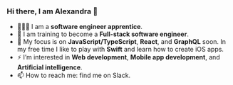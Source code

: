 ### Hi there, I am Alexandra 👋

                                           

- 🧚🏼‍♀️ I am a **software engineer apprentice**.
- 🦄 I am training to become a **Full-stack software engineer**.
- 🦋 My focus is on **JavaScript/TypeScript**, **React**, and **GraphQL** soon. In my free time I like to play with **Swift** and learn how to create iOS apps.
- ⚡️ I’m interested in **Web development**, **Mobile app development**, and **Artificial intelligence**.
- 📫 How to reach me: find me on Slack.

